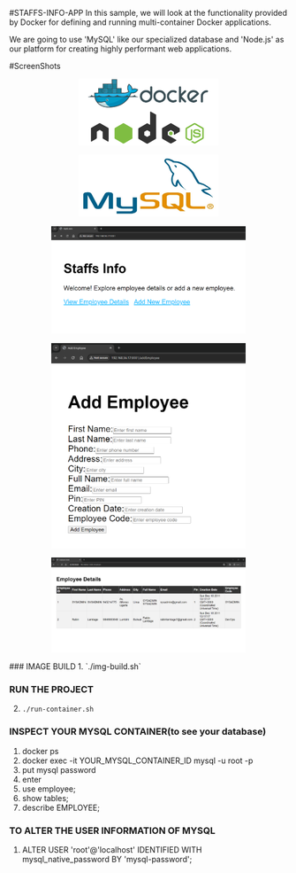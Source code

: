 #STAFFS-INFO-APP
In this sample, we will look at the functionality provided by Docker for defining and running multi-container Docker applications.

We are going to use 'MySQL' like our specialized database and 'Node.js' as our platform for creating highly performant web applications.


#ScreenShots

<p align="center">
    <img src="Screenshots/docker_nodejs.png" alt="docker_compose" width="50%"/>
</p>

<p align="center">
    <img src="Screenshots/mysql.jpg" alt="docker_compose" width="50%"/>
</p>
<p align="center">
    <img src="Screenshots/index.png" alt="docker_compose" width="70%"/>
</p>
<p align="center">
    <img src="Screenshots/addEmployee.png" alt="docker_compose" width="70%">
</p>
<p align="center">
    <img src="Screenshots/employee.png" alt="docker_compose" width="70%">
</p>
### IMAGE BUILD
1. `./img-build.sh`

### RUN THE PROJECT
2. `./run-container.sh`

### INSPECT YOUR MYSQL CONTAINER(to see your database)
1. docker ps
2. docker exec -it YOUR_MYSQL_CONTAINER_ID mysql -u root -p
3. put mysql password
4. enter 
5. use employee;
6. show tables;
7. describe EMPLOYEE;

### TO ALTER THE USER INFORMATION OF MYSQL
1. ALTER USER 'root'@'localhost' IDENTIFIED WITH mysql_native_password BY 'mysql-password';
